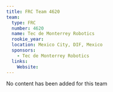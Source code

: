 ```yaml
---
title: FRC Team 4620
team:
  type: FRC
  number: 4620
  name: Tec de Monterrey Robotics
  rookie_year: 
  location: Mexico City, DIF, Mexico
  sponsors:
    - Tec de Monterrey Robotics
  links:
    Website: 
---
```

No content has been added for this team